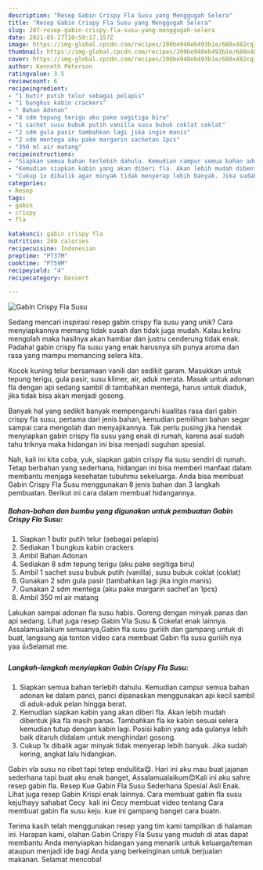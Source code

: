 ```yaml
---
description: "Resep Gabin Crispy Fla Susu yang Menggugah Selera"
title: "Resep Gabin Crispy Fla Susu yang Menggugah Selera"
slug: 207-resep-gabin-crispy-fla-susu-yang-menggugah-selera
date: 2021-05-27T10:59:17.157Z
image: https://img-global.cpcdn.com/recipes/209be948eb493b1e/680x482cq70/gabin-crispy-fla-susu-foto-resep-utama.jpg
thumbnail: https://img-global.cpcdn.com/recipes/209be948eb493b1e/680x482cq70/gabin-crispy-fla-susu-foto-resep-utama.jpg
cover: https://img-global.cpcdn.com/recipes/209be948eb493b1e/680x482cq70/gabin-crispy-fla-susu-foto-resep-utama.jpg
author: Kenneth Peterson
ratingvalue: 3.5
reviewcount: 6
recipeingredient:
- "1 butir putih telur sebagai pelapis"
- "1 bungkus kabin crackers"
- " Bahan Adonan"
- "8 sdm tepung terigu aku pake segitiga biru"
- "1 sachet susu bubuk putih vanilla susu bubuk coklat coklat"
- "2 sdm gula pasir tambahkan lagi jika ingin manis"
- "2 sdm mentega aku pake margarin sachetan 1pcs"
- "350 ml air matang"
recipeinstructions:
- "Siapkan semua bahan terlebih dahulu. Kemudian campur semua bahan adonan ke dalam panci, panci dipanaskan menggunakan api kecil sambil di aduk-aduk pelan hingga berat."
- "Kemudian siapkan kabin yang akan diberi fla. Akan lebih mudah dibentuk jika fla masih panas. Tambahkan fla ke kabin sesuai selera kemudian tutup dengan kabin lagi. Posisi kabin yang ada gulanya lebih baik ditaruh didalam untuk menghindari gosong."
- "Cukup 1x dibalik agar minyak tidak menyerap lebih banyak. Jika sudah kering, angkat lalu hidangkan."
categories:
- Resep
tags:
- gabin
- crispy
- fla

katakunci: gabin crispy fla 
nutrition: 269 calories
recipecuisine: Indonesian
preptime: "PT37M"
cooktime: "PT59M"
recipeyield: "4"
recipecategory: Dessert

---
```



![Gabin Crispy Fla Susu](https://img-global.cpcdn.com/recipes/209be948eb493b1e/680x482cq70/gabin-crispy-fla-susu-foto-resep-utama.jpg)

Sedang mencari inspirasi resep gabin crispy fla susu yang unik? Cara menyiapkannya memang tidak susah dan tidak juga mudah. Kalau keliru mengolah maka hasilnya akan hambar dan justru cenderung tidak enak. Padahal gabin crispy fla susu yang enak harusnya sih punya aroma dan rasa yang mampu memancing selera kita.

Kocok kuning telur bersamaan vanili dan sedikit garam. Masukkan untuk tepung terigu, gula pasir, susu klimer, air, aduk merata. Masak untuk adonan fla dengan api sedang sambil di tambahkan mentega, harus untuk diaduk, jika tidak bisa akan menjadi gosong.

Banyak hal yang sedikit banyak mempengaruhi kualitas rasa dari gabin crispy fla susu, pertama dari jenis bahan, kemudian pemilihan bahan segar sampai cara mengolah dan menyajikannya. Tak perlu pusing jika hendak menyiapkan gabin crispy fla susu yang enak di rumah, karena asal sudah tahu triknya maka hidangan ini bisa menjadi suguhan spesial.


Nah, kali ini kita coba, yuk, siapkan gabin crispy fla susu sendiri di rumah. Tetap berbahan yang sederhana, hidangan ini bisa memberi manfaat dalam membantu menjaga kesehatan tubuhmu sekeluarga. Anda bisa membuat Gabin Crispy Fla Susu menggunakan 8 jenis bahan dan 3 langkah pembuatan. Berikut ini cara dalam membuat hidangannya.

<!--inarticleads1-->

##### Bahan-bahan dan bumbu yang digunakan untuk pembuatan Gabin Crispy Fla Susu:

1. Siapkan 1 butir putih telur (sebagai pelapis)
1. Sediakan 1 bungkus kabin crackers
1. Ambil  Bahan Adonan
1. Sediakan 8 sdm tepung terigu (aku pake segitiga biru)
1. Ambil 1 sachet susu bubuk putih (vanilla), susu bubuk coklat (coklat)
1. Gunakan 2 sdm gula pasir (tambahkan lagi jika ingin manis)
1. Gunakan 2 sdm mentega (aku pake margarin sachet&#39;an 1pcs)
1. Ambil 350 ml air matang


Lakukan sampai adonan fla susu habis. Goreng dengan minyak panas dan api sedang. Lihat juga resep Gabin Vla Susu &amp; Cokelat enak lainnya. Assalamualaikum semuanya,Gabin fla susu guriiih dan gampang untuk di buat, langsung aja tonton video cara membuat Gabin fla susu guriiih nya yaa 👍Selamat me. 

<!--inarticleads2-->

##### Langkah-langkah menyiapkan Gabin Crispy Fla Susu:

1. Siapkan semua bahan terlebih dahulu. Kemudian campur semua bahan adonan ke dalam panci, panci dipanaskan menggunakan api kecil sambil di aduk-aduk pelan hingga berat.
1. Kemudian siapkan kabin yang akan diberi fla. Akan lebih mudah dibentuk jika fla masih panas. Tambahkan fla ke kabin sesuai selera kemudian tutup dengan kabin lagi. Posisi kabin yang ada gulanya lebih baik ditaruh didalam untuk menghindari gosong.
1. Cukup 1x dibalik agar minyak tidak menyerap lebih banyak. Jika sudah kering, angkat lalu hidangkan.


Gabin vla susu no ribet tapi tetep endullita😋. Hari ini aku mau buat jajanan sederhana tapi buat aku enak banget, Assalamualaikum😊Kali ini aku sahre resep gabin fla. Resep Kue Gabin Fla Susu Sederhana Spesial Asli Enak. Lihat juga resep Gabin Krispi enak lainnya. Cara membuat gabin fla susu keju!hayy sahabat Cecy ️ kali ini Cecy membuat video tentang Cara membuat gabin fla susu keju. kue ini gampang banget cara buatn. 

Terima kasih telah menggunakan resep yang tim kami tampilkan di halaman ini. Harapan kami, olahan Gabin Crispy Fla Susu yang mudah di atas dapat membantu Anda menyiapkan hidangan yang menarik untuk keluarga/teman ataupun menjadi ide bagi Anda yang berkeinginan untuk berjualan makanan. Selamat mencoba!
